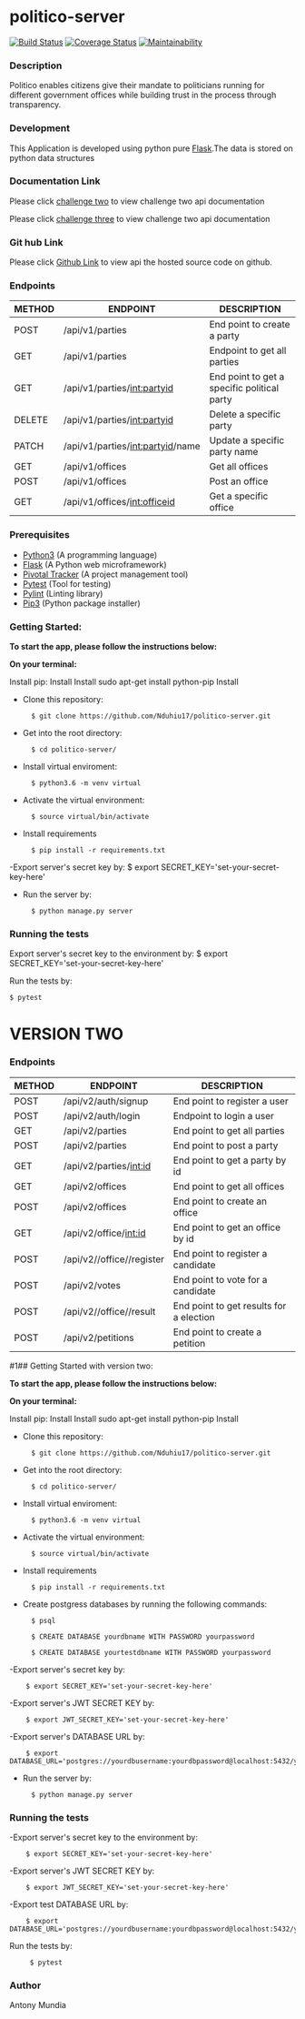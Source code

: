 # politico-server
[![Build Status](https://travis-ci.org/Nduhiu17/politico-server.svg?branch=develop)](https://travis-ci.org/Nduhiu17/politico-server)
[![Coverage Status](https://coveralls.io/repos/github/Nduhiu17/politico-server/badge.svg?branch=develop)](https://coveralls.io/github/Nduhiu17/politico-server?branch=develop)
[![Maintainability](https://api.codeclimate.com/v1/badges/8a586e40d862cd81b0e8/maintainability)](https://codeclimate.com/github/Nduhiu17/politico-server/maintainability)

### Description
Politico enables citizens give their mandate to politicians running for different government offices  while building trust in the process through transparency.

### Development
This Application is developed using python pure [Flask](http://flask.pocoo.org/docs/1.0/).The data is stored on python data structures


### Documentation Link
Please click [challenge two](https://politicoserver.docs.apiary.io/) to view challenge two api documentation

Please click [challenge three](https://politico-api-server.herokuapp.com/) to view challenge two api documentation

### Git hub Link
Please click [Github Link](https://github.com/Nduhiu17/politico-server/tree/develop) to view api the hosted source code on github.


### Endpoints

| METHOD | ENDPOINT                                            | DESCRIPTION                         |
| ------ | ---------------------------------------------       | --------------------------------    |
| POST   | /api/v1/parties                                     |End point to create a party          |
| GET    | /api/v1/parties                                     | Endpoint to get all parties         |
| GET    | /api/v1/parties/<int:partyid>                       | End point to get a specific political party|
| DELETE    | /api/v1/parties/<int:partyid>                    | Delete a specific party             |
| PATCH    | /api/v1/parties/<int:partyid>/name                 | Update a specific party name             |
| GET    | /api/v1/offices                | Get all offices      |
| POST   | /api/v1/offices       | Post an office        |
| GET    | /api/v1/offices/<int:officeid>    | Get a specific office          |

### Prerequisites
- [Python3](https://www.python.org/) (A programming language)
- [Flask](http://flask.pocoo.org/) (A Python web microframework)
- [Pivotal Tracker](www.pivotaltracker.com) (A project management tool)
- [Pytest](https://docs.pytest.org/en/latest/) (Tool for testing)
- [Pylint](https://www.pylint.org/) (Linting library)
- [Pip3](https://pypi.org/project/pip/) (Python package installer)


### Getting Started:

**To start the app, please follow the instructions below:**

**On your terminal:**

Install pip:
Install
Install sudo apt-get install python-pip
Install
- Clone this repository:

        $ git clone https://github.com/Nduhiu17/politico-server.git

- Get into the root directory:

        $ cd politico-server/

- Install virtual enviroment:

        $ python3.6 -m venv virtual

- Activate the virtual environment:

        $ source virtual/bin/activate
  
- Install requirements

        $ pip install -r requirements.txt

-Export server's secret key by:
        $ export SECRET_KEY='set-your-secret-key-here'

- Run the server by:

        $ python manage.py server

### Running the tests

Export server's secret key to the environment by:
     $ export SECRET_KEY='set-your-secret-key-here'


Run the tests by:

    $ pytest

# VERSION TWO

### Endpoints

| METHOD | ENDPOINT                                            | DESCRIPTION                         |
| ------ | ---------------------------------------------       | --------------------------------    |
| POST   | /api/v2/auth/signup                                 |End point to register a user         |
| POST   | /api/v2/auth/login                                  | Endpoint to login a user            |
| GET    | /api/v2/parties                                     | End point to get all parties        |
| POST   | /api/v2/parties                                     | End point to post a party           |
| GET    | /api/v2/parties/<int:id>                            | End point to get a party by id      |
| GET    | /api/v2/offices                                     | End point to get all offices        |
| POST   | /api/v2/offices                                     | End point to create an office       |
| GET    | /api/v2/office/<int:id>                             | End point to get an office by id    |
| POST   | /api/v2//office/<office-id>/register                | End point to register a candidate   |
| POST   | /api/v2/votes                                       | End point to vote for a candidate   |
| POST   | /api/v2//office/<office-id>/result                  | End point to get results for a election   |
| POST   | /api/v2/petitions                                   | End point to create a petition      |



#1## Getting Started with version two:

**To start the app, please follow the instructions below:**

**On your terminal:**

Install pip:
Install
Install sudo apt-get install python-pip
Install
- Clone this repository:

        $ git clone https://github.com/Nduhiu17/politico-server.git

- Get into the root directory:

        $ cd politico-server/

- Install virtual enviroment:

        $ python3.6 -m venv virtual

- Activate the virtual environment:

        $ source virtual/bin/activate
  
- Install requirements

        $ pip install -r requirements.txt

- Create postgress databases by running the following commands:

        $ psql

        $ CREATE DATABASE yourdbname WITH PASSWORD yourpassword

        $ CREATE DATABASE yourtestdbname WITH PASSWORD yourpassword

-Export server's secret key by:

        $ export SECRET_KEY='set-your-secret-key-here'

-Export server's JWT SECRET KEY by:

        $ export JWT_SECRET_KEY='set-your-secret-key-here'

-Export server's DATABASE URL by:

        $ export DATABASE_URL='postgres://yourdbusername:yourdbpassword@localhost:5432/yourdbname'


- Run the server by:

        $ python manage.py server

### Running the tests

-Export server's secret key to the environment by:

        $ export SECRET_KEY='set-your-secret-key-here'

-Export server's JWT SECRET KEY by:

        $ export JWT_SECRET_KEY='set-your-secret-key-here'

-Export test DATABASE URL by:

        $ export DATABASE_URL='postgres://yourdbusername:yourdbpassword@localhost:5432/yourtestdbname'


Run the tests by:

         $ pytest

### Author
Antony Mundia